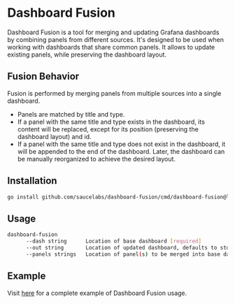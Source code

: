 # Dashboard Fusion

Dashboard Fusion is a tool for merging and updating Grafana dashboards by combining panels from different sources. 
It's designed to be used when working with dashboards that share common panels.
It allows to update existing panels, while preserving the dashboard layout.

## Fusion Behavior

Fusion is performed by merging panels from multiple sources into a single dashboard.
- Panels are matched by title and type.
- If a panel with the same title and type exists in the dashboard, its content will be replaced, except for its position (preserving the dashboard layout) and id.
- If a panel with the same title and type does not exist in the dashboard, it will be appended to the end of the dashboard.
Later, the dashboard can be manually reorganized to achieve the desired layout.

## Installation

```bash
go install github.com/saucelabs/dashboard-fusion/cmd/dashboard-fusion@latest
```

## Usage

```bash
dashboard-fusion
      --dash string      Location of base dashboard [required]
      --out string       Location of updated dashboard, defaults to stdout
      --panels strings   Location of panel(s) to be merged into base dashboard [required]
```

## Example

Visit [here](./example/README.md) for a complete example of Dashboard Fusion usage.
